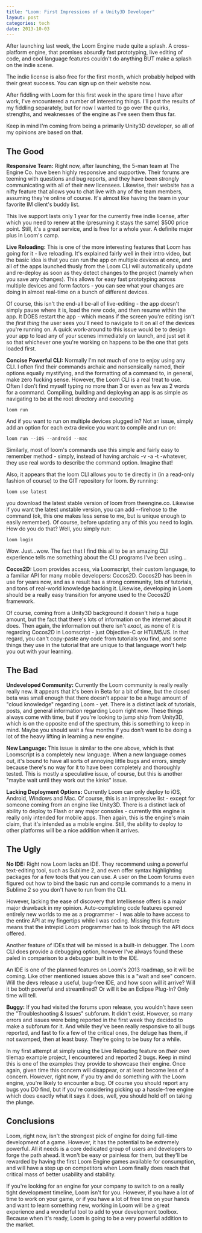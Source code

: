 ```yaml
---
title: "Loom: First Impressions of a Unity3D Developer"
layout: post
categories: tech
date: 2013-10-03
---
```


After launching last week, the Loom Engine made quite a splash.  A cross-platform engine, that promises absurdly fast prototyping, live editing of code, and cool language features couldn't do anything BUT make a splash on the indie scene.  

The indie license is also free for the first month, which probably helped with their great success.  You can sign up on their website now.

After fiddling with Loom for this first week in the spare time I have after work, I've encountered a number of interesting things.  I'll post the results of my fiddling separately, but for now I wanted to go over the quirks, strengths, and weaknesses of the engine as I've seen them thus far.

Keep in mind I'm coming from being a primarily Unity3D developer, so all of my opinions are based on that.

<!--more-->
## The Good
__Responsive Team:__ Right now, after launching, the 5-man team at The Engine Co. have been highly responsive and supportive.  Their forums are teeming with questions and bug reports, and they have been strongly communicating with all of their new licensees.  Likewise, their website has a nifty feature that allows you to chat live with any of the team members, assuming they're online of course.  It's almost like having the team in your favorite IM client's buddy list.

This live support lasts only 1 year for the currently free indie license, after which you need to renew at the (presuming it stays the same) $500 price point.  Still, it's a great service, and is free for a whole year.  A definite major plus in Loom's camp.

__Live Reloading:__ This is one of the more interesting features that Loom has going for it - live reloading.  It's explained fairly well in their intro video, but the basic idea is that you can run the app on multiple devices at once, and all of the apps launched thusly from the Loom CLI will automatically update and re-deploy as soon as they detect changes to the project (namely when you save any changes).  This allows for easy fast prototyping across multiple devices and form factors - you can see what your changes are doing in almost real-time on a bunch of different devices.

Of course, this isn't the end-all be-all of live-editing - the app doesn't simply pause where it is, load the new code, and then resume within the app.  It DOES restart the app - which means if the screen you're editing isn't the *first thing* the user sees you'll need to navigate to it on all of the devices you're running on.  A quick work-around to this issue would be to design your app to load any of your scenes immediately on launch, and just set it so that whichever one you're working on happens to be the one that gets loaded first.

__Concise Powerful CLI:__ Normally I'm not much of one to enjoy using any CLI.  I often find their commands archaic and nonsensically named, their options equally mystifying, and the formatting of a command to, in general, make zero fucking sense.  However, the Loom CLI is a real treat to use.  Often I don't find myself typing no more than 3 or even as few as 2 words for a command.  Compiling, building and deploying an app is as simple as navigating to be at the root directory and executing
```
loom run
```
And if you want to run on  multiple devices plugged in?  Not an issue, simply add an option for each extra device you want to compile and run on:
```
loom run --iOS --android --mac
```
Similarly, most of loom's commands use this simple and fairly easy to remember method - simply, instead of having archaic  -v -a -t -whatever, they use real words to describe the command option.  Imagine that!

Also, it appears that the loom CLI allows you to tie directly in (in a read-only fashion of course) to the GIT repository for loom.  By running:
```
loom use latest
```
you download the latest stable version of loom from theengine.co.  Likewise if you want the latest unstable version, you can add --firehose to the command (ok, this one makes less sense to me, but is unique enough to easily remember).  Of course, before updating any of this you need to login.  How do you do that?   Well, you simply run:
```
loom login
```

Wow.  Just...wow.  The fact that I find this all to be an amazing CLI experience tells me something about the CLI programs I've been using...

__Cocos2D:__  Loom provides access, via Loomscript, their custom language, to a familiar API for many mobile developers: Cocos2D.  Cocos2D has been in use for years now, and as a result has a strong community, lots of tutorials, and tons of real-world knowledge backing it.  Likewise, developing in Loom should be a really easy transition for anyone used to the Cocos2D framework.

Of course, coming from a Unity3D background it doesn't help a huge amount, but the fact that there's lots of information on the internet about it does.  Then again, the information out there isn't *exact*, as none of it is regarding Cocos2D in Loomscript - just Objective-C or HTLM5/JS.  In that regard, you can't copy-paste any code from tutorials you find, and some things they use in the tutorial that are unique to that language won't help you out with your learning.

## The Bad
__Undeveloped Community:__ Currently the Loom community is really really really new.  It appears that it's been in Beta for a bit of time, but the closed beta was small enough that there doesn't appear to be a huge amount of "cloud knowledge" regarding Loom - yet.  There is a distinct lack of tutorials, posts, and general information regarding Loom right now.  These things always come with time, but if you're looking to jump ship from Unity3D, which is on the opposite end of the spectrum, this is something to keep in mind.  Maybe you should wait a few months if you don't want to be doing a lot of the heavy lifting in learning a new engine.

__New Language:__  This issue is similar to the one above, which is that Loomscript is a completely new language.  When a new language comes out, it's bound to have all sorts of annoying little bugs and errors, simply because there's no way for it to have been completely and thoroughly tested.  This is mostly a speculative issue, of course, but this is another "maybe wait until they work out the kinks" issue.

__Lacking Deployment Options:__  Currently Loom can only deploy to iOS, Android, Windows and Mac.  Of course, this is an impressive list - except for someone coming from an engine like Unity3D.  There is a distinct lack of ability to deploy to Flash or any major consoles - currently this engine is really only intended for mobile apps.  Then again, this is the engine's main claim, that it's intended as a mobile engine.  Still, the ability to deploy to other platforms will be a nice addition when it arrives.

## The Ugly
__No IDE:__  Right now Loom lacks an IDE.  They recommend using a powerful text-editing tool, such as Sublime 2, and even offer syntax highlighting packages for a few tools that you can use.  A user on the Loom forums even figured out how to bind the basic run and compile commands to a menu in Sublime 2 so you don't have to run from the CLI.  

However, lacking the ease of discovery that Intellisense offers is a major major drawback in my opinion.  Auto-completing code features opened entirely new worlds to me as a programmer - I was able to have access to the entire API at my fingertips while I was coding.  Missing this feature means that the intrepid Loom programmer has to look through the API docs offered.

Another feature of IDEs that will be missed is a built-in debugger.  The Loom CLI does provide a debugging option, however I've always found these paled in comparison to a debugger built in to the IDE.

An IDE is one of the planned features on Loom's 2013 roadmap, so it will be coming.  Like other mentioned issues above this is a "wait and see" concern.  Will the devs release a useful, bug-free IDE, and how soon will it arrive?  Will it be both powerful and streamlined?  Or will it be an Eclipse Plug-In?  Only time will tell.

__Buggy:__  If you had visited the forums upon release, you wouldn't have seen the "Troubleshooting & Issues" subforum.  It didn't exist.  However, so many errors and issues were being reported in the first week they decided to make a subforum for it.  And while they've been really responsive to all bugs reported, and fast to fix a few of the critical ones, the deluge has them, if not swamped, then at least busy.  They're going to be busy for a while.  

In my first attempt at simply using the Live Reloading feature on *their own* tilemap example project, I encountered and reported 2 bugs.  Keep in mind this is one of the examples they provide to showcase their engine.  Once again, given time this concern will disappear, or at least become less of a concern.  However, right now, if you try and do something with the Loom engine, you're likely to encounter a bug.  Of course you should report any bugs you DO find, but if you're considering picking up a hassle-free engine which does exactly what it says it does, well, you should hold off on taking the plunge.

## Conclusions
Loom, right now, isn't the strongest pick of engine for doing full-time development of a game.  However, it has the potential to be extremely powerful.  All it needs is a core dedicated group of users and developers to forge the path ahead.  It won't be easy or painless for them, but they'll be rewarded by having the first Loom Engine games available for consumption, and will have a step up on competitors when Loom finally does reach that critical mass of better usability and stability.  

If you're looking for an engine for your company to switch to on a really tight development timeline, Loom isn't for you.  However, if you have a lot of time to work on your game, or if you have a lot of free time on your hands and want to learn something new, working in Loom will be a great experience and a wonderful tool to add to your development toolbox.  Because when it's ready, Loom is going to be a very powerful addition to the market.